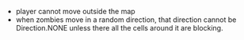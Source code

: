 - player cannot move outside the map
- when zombies move in a random direction, that direction cannot be
  Direction.NONE unless there all the cells around it are blocking.
